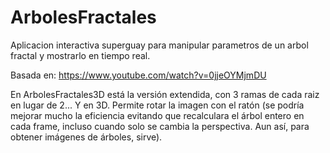 # ArbolesFractales
Aplicacion interactiva superguay para manipular parametros de un arbol fractal y mostrarlo en tiempo real.


Basada en: https://www.youtube.com/watch?v=0jjeOYMjmDU

En ArbolesFractales3D está la versión extendida, con 3 ramas de cada raiz en lugar de 2... Y en 3D. Permite rotar la imagen con el ratón (se podría mejorar mucho la eficiencia evitando que recalculara el árbol entero en cada frame, incluso cuando solo se cambia la perspectiva. Aun así, para obtener imágenes de árboles, sirve).
